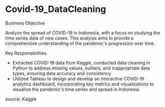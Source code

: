 # Covid-19_DataCleaning

Business Objective

Analyze the spread of COVID-19 in Indonesia, with a focus on studying the time series data of new cases. This analysis aims to provide a comprehensive understanding of the pandemic's progression over time.

Key Responsibilities

- Extracted COVID-19 data from Kaggle, conducted data cleaning in Python to address missing values, outliers, and inappropriate data types, ensuring data accuracy and consistency.
- Utilized Tableau to design and develop an interactive COVID-19 analytics dashboard, incorporating key metrics and visualizations to visualize the pandemic's time series and spread in Indonesia.

source: Kaggle

